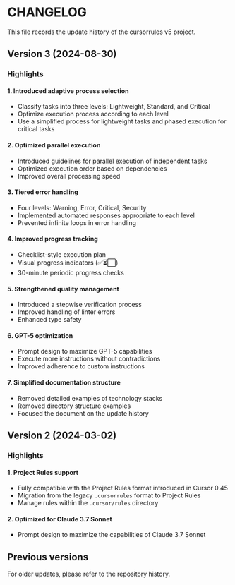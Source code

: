 # CHANGELOG

This file records the update history of the cursorrules v5 project.

## Version 3 (2024-08-30)

### Highlights

#### 1. Introduced adaptive process selection

- Classify tasks into three levels: Lightweight, Standard, and Critical
- Optimize execution process according to each level
- Use a simplified process for lightweight tasks and phased execution for critical tasks

#### 2. Optimized parallel execution

- Introduced guidelines for parallel execution of independent tasks
- Optimized execution order based on dependencies
- Improved overall processing speed

#### 3. Tiered error handling

- Four levels: Warning, Error, Critical, Security
- Implemented automated responses appropriate to each level
- Prevented infinite loops in error handling

#### 4. Improved progress tracking

- Checklist-style execution plan
- Visual progress indicators (✅⏳⬜)
- 30-minute periodic progress checks

#### 5. Strengthened quality management

- Introduced a stepwise verification process
- Improved handling of linter errors
- Enhanced type safety

#### 6. GPT-5 optimization

- Prompt design to maximize GPT-5 capabilities
- Execute more instructions without contradictions
- Improved adherence to custom instructions

#### 7. Simplified documentation structure

- Removed detailed examples of technology stacks
- Removed directory structure examples
- Focused the document on the update history

## Version 2 (2024-03-02)

### Highlights

#### 1. Project Rules support

- Fully compatible with the Project Rules format introduced in Cursor 0.45
- Migration from the legacy `.cursorrules` format to Project Rules
- Manage rules within the `.cursor/rules` directory

#### 2. Optimized for Claude 3.7 Sonnet

- Prompt design to maximize the capabilities of Claude 3.7 Sonnet

## Previous versions

For older updates, please refer to the repository history.
